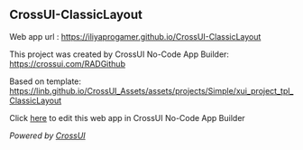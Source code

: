 ## CrossUI-ClassicLayout
Web app url : https://iliyaprogamer.github.io/CrossUI-ClassicLayout

This project was created by CrossUI No-Code App Builder: https://crossui.com/RADGithub

Based on template: https://linb.github.io/CrossUI_Assets/assets/projects/Simple/xui_project_tpl_ClassicLayout

Click [here](https://crossui.com/RADGithub/#!from=github&owner=iliyaprogamer&repo=CrossUI-ClassicLayout) to edit this web app in CrossUI No-Code App Builder

<i>Powered by [CrossUI](https://crossui.com)</i>
